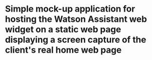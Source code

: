 # Simple mock-up application for hosting the Watson Assistant web widget on a static web page displaying a screen capture of the client's real home web page
